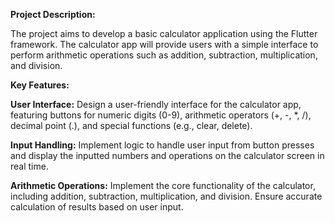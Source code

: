 **Project Description:**

The project aims to develop a basic calculator application using the Flutter framework. The calculator app will provide 
users with a simple interface to perform arithmetic operations such as addition, subtraction, multiplication, and division.

**Key Features:**

**User Interface:** Design a user-friendly interface for the calculator app, featuring buttons for numeric digits (0-9),
arithmetic operators (+, -, *, /), decimal point (.), and special functions (e.g., clear, delete).

**Input Handling:** Implement logic to handle user input from button presses and display the inputted numbers and operations on the calculator screen in real time.

**Arithmetic Operations:** Implement the core functionality of the calculator, including addition, subtraction, multiplication, and division.
Ensure accurate calculation of results based on user input.
